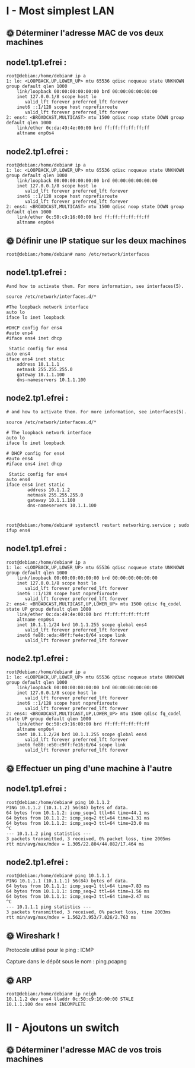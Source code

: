 # I - Most simplest LAN

## 🌞 Déterminer l'adresse MAC de vos deux machines
       
## node1.tp1.efrei : 
    root@debian:/home/debian# ip a
    1: lo: <LOOPBACK,UP,LOWER_UP> mtu 65536 qdisc noqueue state UNKNOWN group default qlen 1000
        link/loopback 00:00:00:00:00:00 brd 00:00:00:00:00:00
        inet 127.0.0.1/8 scope host lo
           valid_lft forever preferred_lft forever
        inet6 ::1/128 scope host noprefixroute
           valid_lft forever preferred_lft forever
    2: ens4: <BROADCAST,MULTICAST> mtu 1500 qdisc noop state DOWN group default qlen 1000
        link/ether 0c:da:49:4e:00:00 brd ff:ff:ff:ff:ff:ff
        altname enp0s4
 
## node2.tp1.efrei :
    root@debian:/home/debian# ip a
    1: lo: <LOOPBACK,UP,LOWER_UP> mtu 65536 qdisc noqueue state UNKNOWN group default qlen 1000
        link/loopback 00:00:00:00:00:00 brd 00:00:00:00:00:00
        inet 127.0.0.1/8 scope host lo
           valid_lft forever preferred_lft forever
        inet6 ::1/128 scope host noprefixroute
           valid_lft forever preferred_lft forever
    2: ens4: <BROADCAST,MULTICAST> mtu 1500 qdisc noop state DOWN group default qlen 1000
        link/ether 0c:50:c9:16:00:00 brd ff:ff:ff:ff:ff:ff
        altname enp0s4
 
## 🌞 Définir une IP statique sur les deux machines
 
 
    root@debian:/home/debian# nano /etc/network/interfaces

## node1.tp1.efrei :
    #and how to activate them. For more information, see interfaces(5).

    source /etc/network/interfaces.d/*

    #The loopback network interface
    auto lo
    iface lo inet loopback

    #DHCP config for ens4
    #auto ens4
    #iface ens4 inet dhcp
    
     Static config for ens4
    auto ens4
    iface ens4 inet static
        address 10.1.1.1
        netmask 255.255.255.0
        gateway 10.1.1.100
        dns-nameservers 10.1.1.100

## node2.tp1.efrei :
    # and how to activate them. For more information, see interfaces(5).

    source /etc/network/interfaces.d/*

    # The loopback network interface
    auto lo
    iface lo inet loopback

    # DHCP config for ens4
    #auto ens4
    #iface ens4 inet dhcp

     Static config for ens4
    auto ens4
    iface ens4 inet static
            address 10.1.1.2
            netmask 255.255.255.0
            gateway 10.1.1.100
            dns-nameservers 10.1.1.100
#
    root@debian:/home/debian# systemctl restart networking.service ; sudo ifup ens4

## node1.tp1.efrei :
    root@debian:/home/debian# ip a
    1: lo: <LOOPBACK,UP,LOWER_UP> mtu 65536 qdisc noqueue state UNKNOWN group default qlen 1000
        link/loopback 00:00:00:00:00:00 brd 00:00:00:00:00:00
        inet 127.0.0.1/8 scope host lo
           valid_lft forever preferred_lft forever
        inet6 ::1/128 scope host noprefixroute
           valid_lft forever preferred_lft forever
    2: ens4: <BROADCAST,MULTICAST,UP,LOWER_UP> mtu 1500 qdisc fq_codel state UP group default qlen 1000
        link/ether 0c:da:49:4e:00:00 brd ff:ff:ff:ff:ff:ff
        altname enp0s4
        inet 10.1.1.1/24 brd 10.1.1.255 scope global ens4
           valid_lft forever preferred_lft forever
        inet6 fe80::eda:49ff:fe4e:0/64 scope link
           valid_lft forever preferred_lft forever

## node2.tp1.efrei :
    root@debian:/home/debian# ip a
    1: lo: <LOOPBACK,UP,LOWER_UP> mtu 65536 qdisc noqueue state UNKNOWN group default qlen 1000
        link/loopback 00:00:00:00:00:00 brd 00:00:00:00:00:00
        inet 127.0.0.1/8 scope host lo
           valid_lft forever preferred_lft forever
        inet6 ::1/128 scope host noprefixroute
           valid_lft forever preferred_lft forever
    2: ens4: <BROADCAST,MULTICAST,UP,LOWER_UP> mtu 1500 qdisc fq_codel state UP group default qlen 1000
        link/ether 0c:50:c9:16:00:00 brd ff:ff:ff:ff:ff:ff
        altname enp0s4
        inet 10.1.1.2/24 brd 10.1.1.255 scope global ens4
           valid_lft forever preferred_lft forever
        inet6 fe80::e50:c9ff:fe16:0/64 scope link
           valid_lft forever preferred_lft forever

## 🌞 Effectuer un ping d'une machine à l'autre

## node1.tp1.efrei :
    root@debian:/home/debian# ping 10.1.1.2
    PING 10.1.1.2 (10.1.1.2) 56(84) bytes of data.
    64 bytes from 10.1.1.2: icmp_seq=1 ttl=64 time=44.1 ms
    64 bytes from 10.1.1.2: icmp_seq=2 ttl=64 time=1.31 ms
    64 bytes from 10.1.1.2: icmp_seq=3 ttl=64 time=23.0 ms
    ^C
    --- 10.1.1.2 ping statistics ---
    3 packets transmitted, 3 received, 0% packet loss, time 2005ms
    rtt min/avg/max/mdev = 1.305/22.804/44.082/17.464 ms
## node2.tp1.efrei :
    root@debian:/home/debian# ping 10.1.1.1
    PING 10.1.1.1 (10.1.1.1) 56(84) bytes of data.
    64 bytes from 10.1.1.1: icmp_seq=1 ttl=64 time=7.83 ms
    64 bytes from 10.1.1.1: icmp_seq=2 ttl=64 time=1.56 ms
    64 bytes from 10.1.1.1: icmp_seq=3 ttl=64 time=2.47 ms
    ^C
    --- 10.1.1.1 ping statistics ---
    3 packets transmitted, 3 received, 0% packet loss, time 2003ms
    rtt min/avg/max/mdev = 1.562/3.953/7.826/2.763 ms

## 🌞 Wireshark !
Protocole utilisé pour le ping : ICMP
 
Capture dans le dépôt sous le nom : ping.pcapng

## 🌞 ARP
    root@debian:/home/debian# ip neigh
    10.1.1.2 dev ens4 lladdr 0c:50:c9:16:00:00 STALE
    10.1.1.100 dev ens4 INCOMPLETE

# II - Ajoutons un switch
 
## 🌞 Déterminer l'adresse MAC de vos trois machines
